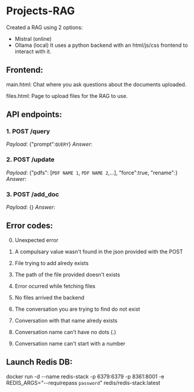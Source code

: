 # Projects-RAG
Created a RAG using 2 options:
- Mistral (online)
- Ollama (local)
It uses a python backend with an html/js/css frontend to interact with it.

## Frontend:
main.html: Chat where you ask questions about the documents uploaded.

files.html: Page to upload files for the RAG to use.

## API endpoints:
### 1. POST /query 
*Payload*: {"prompt":`QUERY`}
*Answer*: 

### 2. POST /update 
*Payload*: {"pdfs": [`PDF NAME 1`, `PDF NAME 2`,...], "force":true, "rename":}
*Answer*: 

### 3. POST /add_doc 
*Payload*: {}
*Answer*: 
 
## Error codes:

0. Unexpected error

100. A compulsary value wasn't found in the json provided with the POST

101. File trying to add alredy exists

102. The path of the file provided doesn't exists

103. Error ocurred while fetching files

104. No files arrived the backend

105. The conversation you are trying to find do not exist

106. Conversation with that name alredy exists

107. Conversation name can't have no dots (.)

108. Conversation name can't start with a number

##  Launch Redis DB:
docker run -d --name redis-stack -p 6379:6379 -p 8361:8001 -e REDIS_ARGS="--requirepass `password`" redis/redis-stack:latest



